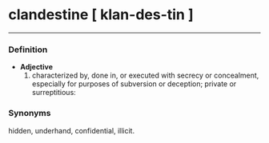 # clandestine [ klan-des-tin ]
---
### Definition
- **Adjective**
  1. characterized by, done in, or executed with secrecy or concealment, especially for purposes of subversion or deception; private or surreptitious:
### Synonyms
hidden, underhand, confidential, illicit.
